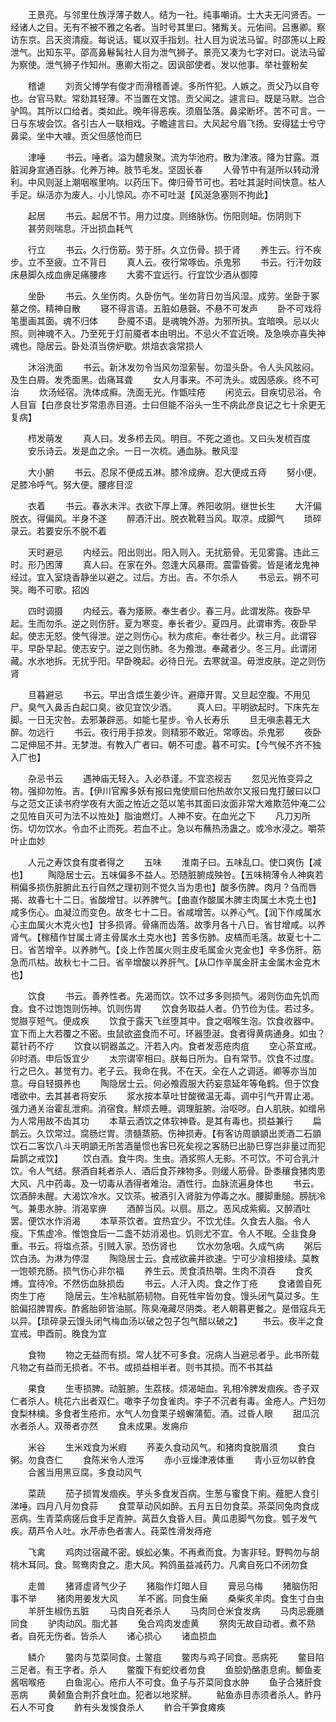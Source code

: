 <!-- { "loadSidebar": true } -->
　　王景亮。与邻里仕族浮薄子数人。结为一社。纯事嘲诮。士大夫无问贤否。一经诸人之目。无有不被不雅之名者。当时号其里曰。猪觜关。元佑间。吕惠卿。察访东京。吕天资清瘦。每说话。辄以双手指划。社人目为说法马留。时邵箎以上殿泄气。出知东平。邵高鼻鬈髯社人目为泄气狮子。景亮又凑为七字对曰。说法马留为察使。泄气狮子作知州。惠卿大衔之。因讽部使者。发以他事。举社虀粉矣

　　稽谑
　　刘贡父博学有俊才而滑稽善谑。多所忤犯。人嫉之。贡父乃以自夸也。台官马默。常劾其轻薄。不当置在文馆。贡父闻之。遽言曰。既是马默。岂合驴鸣。其所以口给者。类如此。晚年得恶疾。须眉坠落。鼻梁断坏。苦不可言。一日与东坡会饮。各引古人一联相戏。子瞻遽言曰。大风起兮眉飞扬。安得猛士兮守鼻梁。坐中大噱。贡父但感怆而巳

　　津唾
　　书云。唾者。溢为醴泉聚。流为华池府。散为津液。降为甘露。溉脏润身宣通百脉。化养万神。肢节毛发。坚固长春
　　人骨节中有涎所以转动滑利。中风则涎上潮咽喉里响。以药压下。俾归骨节可也。若吐其涎时间快意。枯人手足。纵活亦为废人。小儿惊风。亦不可吐涎【风涎急塞则不拘此】

　　起居
　　书云。起居不节。用力过度。则络脉伤。伤阳则衄。伤阴则下
　　甚劳则喘息。汗出损血耗气

　　行立
　　书云。久行伤筋。劳于肝。久立伤骨。损于肾
　　养生云。行不疾步。立不至疲。立不背日
　　真人云。夜行常啄齿。杀鬼邪
　　书云。行汗勿跂床悬脚久成血痹足痛腰疼
　　大雾不宜远行。行宜饮少酒从御障

　　坐卧
　　书云。久坐伤肉。久卧伤气。坐勿背日勿当风湿。成劳。坐卧于冢墓之傍。精神自散
　　寝不得言语。五脏如悬磬。不悬不可发声
　　卧不可戏将笔墨画其面。魂不归体
　　卧魇不语。是魂魄外游。为邪所执。宜暗唤。忌以火照。则神魂不入。乃至死于灯前魇者本由明出。不忌火不宜近唤。及急唤亦喜失神魂也。隐居云。卧处湏当傍炉歇。烘焙衣衾常损人

　　沐浴洗面
　　书云。新沐发勿令当风勿湿萦髻。勿湿头卧。令人头风胘闷。及生白屑。发秃面黑。齿痛耳聋
　　女人月事来。不可洗头。或因感疾。终不可治
　　炊汤经宿。洗体成癣。洗面无光。作甑哇疮
　　闲览云。目疾切忌浴。令人目盲【白彦良壮岁常患赤目道。士曰但能不浴头一生不病此彦良记之七十余更无复病】

　　栉发萌发
　　真人曰。发多栉去风。明目。不死之道也。又曰头发梳百度
　　安乐诗云。发是血之余。一日一次梳。通血脉。散风湿

　　大小腑
　　书云。忍尿不便成五淋。膝冷成痹。忍大便成五痔
　　努小便。足膝冷呼气。努大便。腰疼目涩

　　衣着
　　书云。春氷未泮。衣欲下厚上薄。养阳收阴。继世长生
　　大汗偏脱衣。得偏风。半身不遂
　　醉酒汗出。脱衣靴鞋当风。取凉。成脚气
　　琐碎录云。若要安乐不脱不着

　　天时避忌
　　内经云。阳出则出。阳入则入。无扰筋骨。无见雾露。违此三时。形乃困薄
　　真人曰。在家在外。忽逢大风暴雨。震雷昏雾。皆是诸龙鬼神经过。宜入室烧香静坐以避之。过后。方出。吉。不尔杀人
　　书忌云。朔不可哭。晦不可歌。招凶

　　四时调摄
　　内经云。春为痿厥。奉生者少。春三月。此谓发陈。夜卧早起。生而勿杀。逆之则伤肝。夏为寒变。奉长者少。夏四月。此谓审秀。夜卧早起。使志无怒。使气得泄。逆之则伤心。秋为痎疟。奉壮者少。秋三月。此谓容平。早卧早起。使志安宁。逆之则伤肺。冬为飧泄。奉藏者少。冬三月。此谓闭藏。水氷地拆。无扰乎阳。早卧晚起。必待日光。去寒就温。毋泄皮肤。逆之则伤肾

　　旦暮避忌
　　书云。早出含煨生姜少许。避瘴开胃。又旦起空腹。不用见尸。臭气入鼻舌白起口臭。欲见宜饮少酒。
　　真人曰。平明欲起时。下床先左脚。一日无灾咎。去邪兼辟恶。如能七星步。令人长寿乐
　　旦无嗔恚暮无大醉。勿远行
　　书云。夜行用手掠发。则精邪不敢近。常啄齿。杀鬼邪
　　夜卧二足伸屈不并。无梦泄。有教入广者曰。朝不可虚。暮不可实。【今气候不齐不独入广也】

　　杂忌书云
　　遇神庙无轻入。入必恭谨。不宜恣视吉
　　忽见光恠变异之物。强抑勿恠。吉。【伊川官廨多妖有报曰鬼使扇曰他热故尔又报曰鬼打皷曰以□与之范文正读书府学夜有大面之恠近之范以笔书其面曰汝面非常大难欺范仲淹二公之见恠自灭可为法不以恠处】脂油燃灯。人神不安。在血光之下
　　凡刀刃所伤。切勿饮水。令血不止而死。若血不止。急以布蘸热汤蛊之。或冷水浸之。嚼茶叶止血妙

　　人元之寿饮食有度者得之
　　五味
　　淮南子曰。五味乱口。使口爽伤【减也】
　　陶隐居士云。五味偏多不益人。恐随脏腑成殃咎。【五味稍薄令人神爽若稍偏多损伤脏腑此五行自然之理初则不觉久当为患也】酸多伤脾。肉月？刍而唇揭、故春七十二日。省酸增甘。以养脾气。【曲直作酸属木脾主肉属土木克土也】咸多伤心。血凝泣而变色。故冬七十二日。省咸增苦。以养心气。【润下作咸属水心主血属火木克火也】甘多损肾。骨痛而齿落。故季月各十八日。省甘增咸。以养肾气。【稼穑作甘属土肾主骨属水土克水也】苦多伤肺。皮槁而毛落。故夏七十二日。省苦增辛。以养肺气。【炎上作苦属火则主皮毛属金火克金也】辛多伤肝。筋急而爪枯。故秋七十二日。省辛增酸以养肝气。【从□作辛属金肝主金属木金克木也】

　　饮食
　　书云。善养性者。先渴而饮。饮不过多多则损气。渴则伤血先饥而食。食不过饱饱则伤神。饥则伤胃
　　饮食务取益人者。仍节俭为佳。若过多。觉臌亨短气。便成疾
　　饮食于露天飞丝堕其中。食之咽喉生泡。饮食收器中。宜下而上大若覆之不密。虫鼠欲盗食而不可。环器堕涎。食者得黄病通身。如虫？葛针药不疗
　　饮食以铜器盖之。汗若入内。食者发恶疮肉疽
　　空心茶宜戒。卯时酒。申后饭宜少
　　太宗谓宰相曰。朕每日所为。自有常节。饮食不过度。行之巳久。甚觉有力。老子云。我命在我。不在天。全在人之调适。卿等亦当加意。母自轻摄养也
　　陶隐居士云。何必飧霞服大药妄意延年等龟鹤。但于饮食嗜欲中。去其甚者将安乐
　　浆水按本草吐甘酸微温无毒。调中引气开胃止渴。强力通关治霍乱泄痢。消宿食。觧烦去睡。调理脏腑。治呕哕。白人肌肤。如缯帛为人常用故不齿其功
　　本草云酒饮之体软神昏。是其有毒也。损益兼行
　　扁鹊云。久饮常过。腐肠烂胃。溃髓蒸筋。伤神损寿。【有客访周顗顗出羙酒二石顗饮石二客饮八斗天明顗无所苦酒量惯也客巳死矣视之客肠巳出胁巳穿岂非量过而犯扁鹊之戒饮】
　　饮白酒。食牛肉。生虫。酒浆照人无影。不可饮。不可合乳汁饮。令人气结。祭酒自耗者杀人、酒后食芥辣物多。则缓人筋骨。卧黍穰食猪肉患大风、凡中药毒。及一切毒从酒得者难治。酒性行。血脉流遍身体也
　　书云。饮酒醉未醒。大渴饮冷水。又饮茶。被酒引入肾脏为停毒之水。腰脚重膇。膀胱冷气。兼患水肿。消渴挛痹
　　酒醉当风。以扇。扇之。恶风成紫癜。又醉酒吐罢。便饮水作消渴
　　本草茶饮者。宜热宜少。不饮尤佳。久食去人脂。令人瘦。下焦虚冷。惟饱食后一二盏不妨消渴也。饥则尤不宜。令人不眠。仝韭食身重。书云。将塩点茶。引贼入家。恐伤肾也
　　饮水勿急咽。久成气病
　　粥后饮白汤。为淋为停湿
　　陶隐居士云。食戒欲麄并欲速。宁可少飡相接续。莫教一饱顿充肠。损气伤心非尔福
　　养生云。羙食湏热嚼。生肉不湏吞
　　食炙煿。宜待冷。不然伤血脉损齿
　　书云。人汗入肉。食之作丁疮
　　食诸兽自死肉生丁疮
　　隐居云。生冷粘腻筋韧物。自死牲牢皆勿食。馒头闭气莫过多。生脍偏招脾胃疾。酢酱胎卵皆油腻。陈臭淹藏尽阴类。老人朝暮更餐之。是借寇兵无以异。【琐碎录云馒头闭气梅血汤以破之包子包气醋以破之】
　　书云。夜半之食宜戒。申酉前。晚食为宜

　　食物
　　物之无益而有损。常人犹不可多食。况病人当避忌者乎。此书所载凡物之有益而无损者。不书。或损益相半者。则书其损。而不书其益

　　果食
　　生枣损脾。动脏腑。生荔枝。烦渴衄血。乳相冷脾发痼疾。杏子双仁者杀人。桃花六出者双仁。噉李子勿食雀肉。李子不沉者有毒。金疮人。产妇勿食梨林檎。多食者生疮疖。水气人勿食栗子螃蠏蒲萄。酒。过昏人眼
　　甜瓜沉水者杀人。双蒂者亦然
　　食未成果。发痈疖

　　米谷
　　生米戏食为米瘕
　　荞麦久食动风气。和猪肉食脱眉须
　　食白粥。勿食杏仁
　　食陈米令人泄泻
　　赤小豆燥津液体重
　　青小豆勿以鲊食
　　合酱当用黑豆腐。多食动风气

　　菜蔬
　　茄子损胃发痼疾。芋头多食发百病。生葱与蜜食下痢。薤肥人食引涕唾。四月八月勿食蒜
　　食萱草动风如醉。五月五日勿食菜。茶菜同兔肉食成恶病。生青菜病瘥后食手足青肿。莴苣久食昏人目。黄瓜患脚气勿食。瓠子发气疾。葫芦令人吐。水芹赤色者害人。莼菜性滑发痔疮

　　飞禽
　　鸡肉过宿藏不密。蜈蚣必集。不再煮而食。为害非轻。野鸭勿与胡桃木耳同。食。鸳鸯肉食之。患大风。鹁鸽虽益减药力。凡禽自死口不闭勿食

　　走兽
　　猪肾虚肾气少子
　　猪脂作灯暗人目
　　膏忌乌梅
　　猪脑伤阳事不举
　　猪肉用姜发大风
　　羊不酱。同食生癞
　　桑柴炙羊肉。食生寸白虫
　　羊肝生椒伤五脏
　　马肉自死者杀人
　　马肉同仓米食发病
　　马肉忌鹿膳同食
　　驴肉动风。脂尤甚
　　兔合鸡肉发虚黄
　　祭肉无故自动者。煮不熟者。自死无伤者。皆杀人
　　诸心损心
　　诸血损血

　　鳞介
　　鳖肉与苋菜同食。土鳖疽
　　鳖肉与鸡子同食。恶病死
　　鳖目陷三足者。有王字者。杀人
　　鳖腹下有蛇纹者勿食
　　鱼脍奶酪患息痢。鲫鱼麦酱咽喉疮
　　白鱼泥心。疮疖人不可食。鱼子与芥菜同食水肿
　　鱼子合猪肝食恶病
　　黄颡鱼合荆芥食吐血。犯者以地浆觧。
　　鲇鱼赤目赤须者杀人。鲊丹石人不可食
　　鲊有头发悞食杀人
　　鲊合干笋食瘫痪
